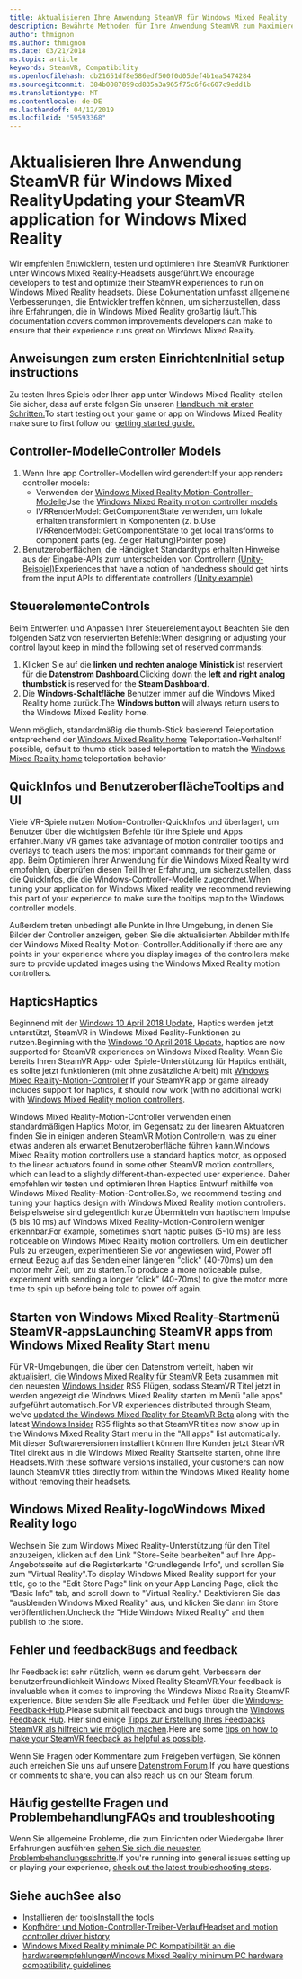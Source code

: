 ```yaml
---
title: Aktualisieren Ihre Anwendung SteamVR für Windows Mixed Reality
description: Bewährte Methoden für Ihre Anwendung SteamVR zum Maximieren der Kompatibilität mit Windows Mixed Reality-Headsets zu aktualisieren.
author: thmignon
ms.author: thmignon
ms.date: 03/21/2018
ms.topic: article
keywords: SteamVR, Compatibility
ms.openlocfilehash: db21651df8e586edf500f0d05def4b1ea5474284
ms.sourcegitcommit: 384b0087899cd835a3a965f75c6f6c607c9edd1b
ms.translationtype: MT
ms.contentlocale: de-DE
ms.lasthandoff: 04/12/2019
ms.locfileid: "59593368"
---
```

# <a name="updating-your-steamvr-application-for-windows-mixed-reality"></a><span data-ttu-id="adf07-104">Aktualisieren Ihre Anwendung SteamVR für Windows Mixed Reality</span><span class="sxs-lookup"><span data-stu-id="adf07-104">Updating your SteamVR application for Windows Mixed Reality</span></span>

<span data-ttu-id="adf07-105">Wir empfehlen Entwicklern, testen und optimieren ihre SteamVR Funktionen unter Windows Mixed Reality-Headsets ausgeführt.</span><span class="sxs-lookup"><span data-stu-id="adf07-105">We encourage developers to test and optimize their SteamVR experiences to run on Windows Mixed Reality headsets.</span></span> <span data-ttu-id="adf07-106">Diese Dokumentation umfasst allgemeine Verbesserungen, die Entwickler treffen können, um sicherzustellen, dass ihre Erfahrungen, die in Windows Mixed Reality großartig läuft.</span><span class="sxs-lookup"><span data-stu-id="adf07-106">This documentation covers common improvements developers can make to ensure that their experience runs great on Windows Mixed Reality.</span></span>

## <a name="initial-setup-instructions"></a><span data-ttu-id="adf07-107">Anweisungen zum ersten Einrichten</span><span class="sxs-lookup"><span data-stu-id="adf07-107">Initial setup instructions</span></span>

<span data-ttu-id="adf07-108">Zu testen Ihres Spiels oder Ihrer-app unter Windows Mixed Reality-stellen Sie sicher, dass auf erste folgen Sie unseren [Handbuch mit ersten Schritten.](http://aka.ms/WindowsMixedRealitySteamVR)</span><span class="sxs-lookup"><span data-stu-id="adf07-108">To start testing out your game or app on Windows Mixed Reality make sure to first follow our [getting started guide.](http://aka.ms/WindowsMixedRealitySteamVR)</span></span>

## <a name="controller-models"></a><span data-ttu-id="adf07-109">Controller-Modelle</span><span class="sxs-lookup"><span data-stu-id="adf07-109">Controller Models</span></span>
1. <span data-ttu-id="adf07-110">Wenn Ihre app Controller-Modellen wird gerendert:</span><span class="sxs-lookup"><span data-stu-id="adf07-110">If your app renders controller models:</span></span>
    * <span data-ttu-id="adf07-111">Verwenden der [Windows Mixed Reality Motion-Controller-Modelle](motion-controllers.md#rendering-the-motion-controller-model)</span><span class="sxs-lookup"><span data-stu-id="adf07-111">Use the [Windows Mixed Reality motion controller models](motion-controllers.md#rendering-the-motion-controller-model)</span></span>
    * <span data-ttu-id="adf07-112">IVRRenderModel::GetComponentState verwenden, um lokale erhalten transformiert in Komponenten (z. b.</span><span class="sxs-lookup"><span data-stu-id="adf07-112">Use IVRRenderModel::GetComponentState to get local transforms to component parts (eg.</span></span> <span data-ttu-id="adf07-113">Zeiger Haltung)</span><span class="sxs-lookup"><span data-stu-id="adf07-113">Pointer pose)</span></span>
2. <span data-ttu-id="adf07-114">Benutzeroberflächen, die Händigkeit Standardtyps erhalten Hinweise aus der Eingabe-APIs zum unterscheiden von Controllern [(Unity-Beispiel)](gestures-and-motion-controllers-in-unity.md#unity-buttonaxis-mapping-table)</span><span class="sxs-lookup"><span data-stu-id="adf07-114">Experiences that have a notion of handedness should get hints from the input APIs to differentiate controllers [(Unity example)](gestures-and-motion-controllers-in-unity.md#unity-buttonaxis-mapping-table)</span></span>

## <a name="controls"></a><span data-ttu-id="adf07-115">Steuerelemente</span><span class="sxs-lookup"><span data-stu-id="adf07-115">Controls</span></span>

<span data-ttu-id="adf07-116">Beim Entwerfen und Anpassen Ihrer Steuerelementlayout Beachten Sie den folgenden Satz von reservierten Befehle:</span><span class="sxs-lookup"><span data-stu-id="adf07-116">When designing or adjusting your control layout keep in mind the following set of reserved commands:</span></span>
1. <span data-ttu-id="adf07-117">Klicken Sie auf die **linken und rechten analoge Ministick** ist reserviert für die **Datenstrom Dashboard**.</span><span class="sxs-lookup"><span data-stu-id="adf07-117">Clicking down the **left and right analog thumbstick** is reserved for the **Steam Dashboard**.</span></span>
2. <span data-ttu-id="adf07-118">Die **Windows-Schaltfläche** Benutzer immer auf die Windows Mixed Reality home zurück.</span><span class="sxs-lookup"><span data-stu-id="adf07-118">The **Windows button** will always return users to the Windows Mixed Reality home.</span></span>

<span data-ttu-id="adf07-119">Wenn möglich, standardmäßig die thumb-Stick basierend Teleportation entsprechend der [Windows Mixed Reality home](navigating-the-windows-mixed-reality-home.md#getting-around-your-home) Teleportation-Verhalten</span><span class="sxs-lookup"><span data-stu-id="adf07-119">If possible, default to thumb stick based teleportation to match the [Windows Mixed Reality home](navigating-the-windows-mixed-reality-home.md#getting-around-your-home) teleportation behavior</span></span>

## <a name="tooltips-and-ui"></a><span data-ttu-id="adf07-120">QuickInfos und Benutzeroberfläche</span><span class="sxs-lookup"><span data-stu-id="adf07-120">Tooltips and UI</span></span>

<span data-ttu-id="adf07-121">Viele VR-Spiele nutzen Motion-Controller-QuickInfos und überlagert, um Benutzer über die wichtigsten Befehle für ihre Spiele und Apps erfahren.</span><span class="sxs-lookup"><span data-stu-id="adf07-121">Many VR games take advantage of motion controller tooltips and overlays to teach users the most important commands for their game or app.</span></span> <span data-ttu-id="adf07-122">Beim Optimieren Ihrer Anwendung für die Windows Mixed Reality wird empfohlen, überprüfen diesen Teil Ihrer Erfahrung, um sicherzustellen, dass die QuickInfos, die die Windows-Controller-Modelle zugeordnet.</span><span class="sxs-lookup"><span data-stu-id="adf07-122">When tuning your application for Windows Mixed reality we recommend reviewing this part of your experience to make sure the tooltips map to the Windows controller models.</span></span>

<span data-ttu-id="adf07-123">Außerdem treten unbedingt alle Punkte in Ihre Umgebung, in denen Sie Bilder der Controller anzeigen, geben Sie die aktualisierten Abbilder mithilfe der Windows Mixed Reality-Motion-Controller.</span><span class="sxs-lookup"><span data-stu-id="adf07-123">Additionally if there are any points in your experience where you display images of the controllers make sure to provide updated images using the Windows Mixed Reality motion controllers.</span></span>

## <a name="haptics"></a><span data-ttu-id="adf07-124">Haptics</span><span class="sxs-lookup"><span data-stu-id="adf07-124">Haptics</span></span>

<span data-ttu-id="adf07-125">Beginnend mit der [Windows 10 April 2018 Update](release-notes-april-2018.md), Haptics werden jetzt unterstützt, SteamVR in Windows Mixed Reality-Funktionen zu nutzen.</span><span class="sxs-lookup"><span data-stu-id="adf07-125">Beginning with the [Windows 10 April 2018 Update](release-notes-april-2018.md), haptics are now supported for SteamVR experiences on Windows Mixed Reality.</span></span> <span data-ttu-id="adf07-126">Wenn Sie bereits Ihren SteamVR App- oder Spiele-Unterstützung für Haptics enthält, es sollte jetzt funktionieren (mit ohne zusätzliche Arbeit) mit [Windows Mixed Reality-Motion-Controller](motion-controllers.md).</span><span class="sxs-lookup"><span data-stu-id="adf07-126">If your SteamVR app or game already includes support for haptics, it should now work (with no additional work) with [Windows Mixed Reality motion controllers](motion-controllers.md).</span></span>

<span data-ttu-id="adf07-127">Windows Mixed Reality-Motion-Controller verwenden einen standardmäßigen Haptics Motor, im Gegensatz zu der linearen Aktuatoren finden Sie in einigen anderen SteamVR Motion Controllern, was zu einer etwas anderen als erwartet Benutzeroberfläche führen kann.</span><span class="sxs-lookup"><span data-stu-id="adf07-127">Windows Mixed Reality motion controllers use a standard haptics motor, as opposed to the linear actuators found in some other SteamVR motion controllers, which can lead to a slightly different-than-expected user experience.</span></span> <span data-ttu-id="adf07-128">Daher empfehlen wir testen und optimieren Ihren Haptics Entwurf mithilfe von Windows Mixed Reality-Motion-Controller.</span><span class="sxs-lookup"><span data-stu-id="adf07-128">So, we recommend testing and tuning your haptics design with Windows Mixed Reality motion controllers.</span></span> <span data-ttu-id="adf07-129">Beispielsweise sind gelegentlich kurze Übermitteln von haptischem Impulse (5 bis 10 ms) auf Windows Mixed Reality-Motion-Controllern weniger erkennbar.</span><span class="sxs-lookup"><span data-stu-id="adf07-129">For example, sometimes short haptic pulses (5-10 ms) are less noticeable on Windows Mixed Reality motion controllers.</span></span> <span data-ttu-id="adf07-130">Um ein deutlicher Puls zu erzeugen, experimentieren Sie vor angewiesen wird, Power off erneut Bezug auf das Senden einer längeren "click" (40-70ms) um den motor mehr Zeit, um zu starten.</span><span class="sxs-lookup"><span data-stu-id="adf07-130">To produce a more noticeable pulse, experiment with sending a longer “click” (40-70ms) to give the motor more time to spin up before being told to power off again.</span></span>

## <a name="launching-steamvr-apps-from-windows-mixed-reality-start-menu"></a><span data-ttu-id="adf07-131">Starten von Windows Mixed Reality-Startmenü SteamVR-apps</span><span class="sxs-lookup"><span data-stu-id="adf07-131">Launching SteamVR apps from Windows Mixed Reality Start menu</span></span>

<span data-ttu-id="adf07-132">Für VR-Umgebungen, die über den Datenstrom verteilt, haben wir [aktualisiert, die Windows Mixed Reality für SteamVR Beta](https://steamcommunity.com/games/719950/announcements/detail/1687045485866139800) zusammen mit den neuesten [Windows Insider](https://insider.windows.com) RS5 Flügen, sodass SteamVR Titel jetzt in werden angezeigt die Windows Mixed Reality starten im Menü "alle apps" aufgeführt automatisch.</span><span class="sxs-lookup"><span data-stu-id="adf07-132">For VR experiences distributed through Steam, we've [updated the Windows Mixed Reality for SteamVR Beta](https://steamcommunity.com/games/719950/announcements/detail/1687045485866139800) along with the latest [Windows Insider](https://insider.windows.com) RS5 flights so that SteamVR titles now show up in the Windows Mixed Reality Start menu in the "All apps" list automatically.</span></span> <span data-ttu-id="adf07-133">Mit dieser Softwareversionen installiert können Ihre Kunden jetzt SteamVR Titel direkt aus in die Windows Mixed Reality Startseite starten, ohne ihre Headsets.</span><span class="sxs-lookup"><span data-stu-id="adf07-133">With these software versions installed, your customers can now launch SteamVR titles directly from within the Windows Mixed Reality home without removing their headsets.</span></span>

## <a name="windows-mixed-reality-logo"></a><span data-ttu-id="adf07-134">Windows Mixed Reality-logo</span><span class="sxs-lookup"><span data-stu-id="adf07-134">Windows Mixed Reality logo</span></span>

<span data-ttu-id="adf07-135">Wechseln Sie zum Windows Mixed Reality-Unterstützung für den Titel anzuzeigen, klicken auf den Link "Store-Seite bearbeiten" auf Ihre App-Angebotsseite auf die Registerkarte "Grundlegende Info", und scrollen Sie zum "Virtual Reality".</span><span class="sxs-lookup"><span data-stu-id="adf07-135">To display Windows Mixed Reality support for your title, go to the "Edit Store Page" link on your App Landing Page, click the "Basic Info" tab, and scroll down to "Virtual Reality."</span></span> <span data-ttu-id="adf07-136">Deaktivieren Sie das "ausblenden Windows Mixed Reality" aus, und klicken Sie dann im Store veröffentlichen.</span><span class="sxs-lookup"><span data-stu-id="adf07-136">Uncheck the "Hide Windows Mixed Reality" and then publish to the store.</span></span>

## <a name="bugs-and-feedback"></a><span data-ttu-id="adf07-137">Fehler und feedback</span><span class="sxs-lookup"><span data-stu-id="adf07-137">Bugs and feedback</span></span>

<span data-ttu-id="adf07-138">Ihr Feedback ist sehr nützlich, wenn es darum geht, Verbessern der benutzerfreundlichkeit Windows Mixed Reality SteamVR.</span><span class="sxs-lookup"><span data-stu-id="adf07-138">Your feedback is invaluable when it comes to improving the Windows Mixed Reality SteamVR experience.</span></span> <span data-ttu-id="adf07-139">Bitte senden Sie alle Feedback und Fehler über die [Windows-Feedback-Hub](https://docs.microsoft.com/windows/mixed-reality/enthusiast-guide/filing-feedback).</span><span class="sxs-lookup"><span data-stu-id="adf07-139">Please submit all feedback and bugs through the [Windows Feedback Hub](https://docs.microsoft.com/windows/mixed-reality/enthusiast-guide/filing-feedback).</span></span> <span data-ttu-id="adf07-140">Hier sind einige [Tipps zur Erstellung Ihres Feedbacks SteamVR als hilfreich wie möglich machen](https://docs.microsoft.com/windows/mixed-reality/enthusiast-guide/using-steamvr-with-windows-mixed-reality#sharing-feedback-on-steamvr).</span><span class="sxs-lookup"><span data-stu-id="adf07-140">Here are some [tips on how to make your SteamVR feedback as helpful as possible](https://docs.microsoft.com/windows/mixed-reality/enthusiast-guide/using-steamvr-with-windows-mixed-reality#sharing-feedback-on-steamvr).</span></span>

<span data-ttu-id="adf07-141">Wenn Sie Fragen oder Kommentare zum Freigeben verfügen, Sie können auch erreichen Sie uns auf unsere [Datenstrom Forum](http://steamcommunity.com/app/719950/discussions/).</span><span class="sxs-lookup"><span data-stu-id="adf07-141">If you have questions or comments to share, you can also reach us on our [Steam forum](http://steamcommunity.com/app/719950/discussions/).</span></span>

## <a name="faqs-and-troubleshooting"></a><span data-ttu-id="adf07-142">Häufig gestellte Fragen und Problembehandlung</span><span class="sxs-lookup"><span data-stu-id="adf07-142">FAQs and troubleshooting</span></span>

<span data-ttu-id="adf07-143">Wenn Sie allgemeine Probleme, die zum Einrichten oder Wiedergabe Ihrer Erfahrungen ausführen [sehen Sie sich die neuesten Problembehandlungsschritte](https://docs.microsoft.com/windows/mixed-reality/enthusiast-guide/troubleshooting-windows-mixed-reality#steamvr).</span><span class="sxs-lookup"><span data-stu-id="adf07-143">If you're running into general issues setting up or playing your experience, [check out the latest troubleshooting steps](https://docs.microsoft.com/windows/mixed-reality/enthusiast-guide/troubleshooting-windows-mixed-reality#steamvr).</span></span>

## <a name="see-also"></a><span data-ttu-id="adf07-144">Siehe auch</span><span class="sxs-lookup"><span data-stu-id="adf07-144">See also</span></span>
* [<span data-ttu-id="adf07-145">Installieren der tools</span><span class="sxs-lookup"><span data-stu-id="adf07-145">Install the tools</span></span>](install-the-tools.md)
* [<span data-ttu-id="adf07-146">Kopfhörer und Motion-Controller-Treiber-Verlauf</span><span class="sxs-lookup"><span data-stu-id="adf07-146">Headset and motion controller driver history</span></span>](https://docs.microsoft.com/windows/mixed-reality/enthusiast-guide/mixed-reality-software)
* [<span data-ttu-id="adf07-147">Windows Mixed Reality minimale PC Kompatibilität an die hardwareempfehlungen</span><span class="sxs-lookup"><span data-stu-id="adf07-147">Windows Mixed Reality minimum PC hardware compatibility guidelines</span></span>](https://docs.microsoft.com/windows/mixed-reality/enthusiast-guide/windows-mixed-reality-minimum-pc-hardware-compatibility-guidelines)
